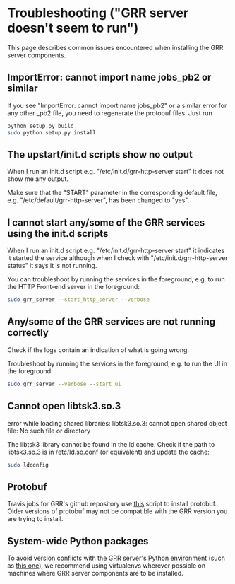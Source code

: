 # Troubleshooting ("GRR server doesn't seem to run")

This page describes common issues encountered when installing the GRR
server components.

## ImportError: cannot import name jobs_pb2 or similar

If you see "ImportError: cannot import name jobs_pb2" or a similar error for any
other _pb2 file, you need to regenerate the protobuf files. Just run

```bash
python setup.py build
sudo python setup.py install
```

## The upstart/init.d scripts show no output

When I run an init.d script e.g. "/etc/init.d/grr-http-server start" it does not
show me any output.

Make sure that the "START" parameter in the corresponding default file,
e.g. "/etc/default/grr-http-server", has been changed to "yes".

## I cannot start any/some of the GRR services using the init.d scripts

When I run an init.d script e.g. "/etc/init.d/grr-http-server start" it
indicates it started the service although when I check with
"/etc/init.d/grr-http-server status" it says it is not running.

You can troubleshoot by running the services in the foreground, e.g. to run the
HTTP Front-end server in the foreground:

```bash
sudo grr_server --start_http_server --verbose
```

## Any/some of the GRR services are not running correctly

Check if the logs contain an indication of what is going wrong.

Troubleshoot by running the services in the foreground, e.g. to run the UI in
the foreground:

```bash
sudo grr_server --verbose --start_ui
```

## Cannot open libtsk3.so.3

error while loading shared libraries: libtsk3.so.3: cannot open shared object
file: No such file or directory

The libtsk3 library cannot be found in the ld cache. Check if the path to
libtsk3.so.3 is in /etc/ld.so.conf (or equivalent) and update the cache:

```bash
sudo ldconfig
```

## Protobuf
Travis jobs for GRR's github repository use
[this](https://github.com/google/grr/blob/master/travis/install_protobuf.sh)
script to install protobuf. Older versions of protobuf may not be compatible
with the GRR version you are trying to install.

## System-wide Python packages
To avoid version conflicts with the GRR server's Python environment (such
as [this one](https://github.com/google/grr/issues/704)), we
recommend using virtualenvs wherever possible on machines where GRR
server components are to be installed.
